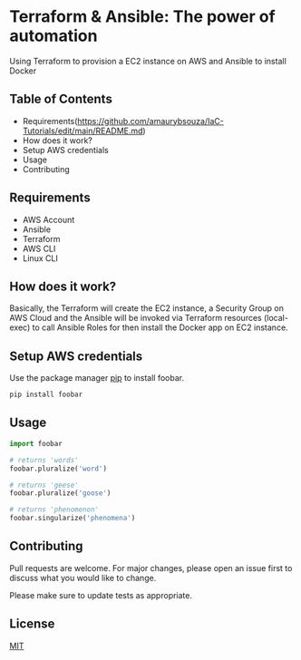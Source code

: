 # Terraform & Ansible: The power of automation

Using Terraform to provision a EC2 instance on AWS and Ansible to install Docker

## Table of Contents
- Requirements(https://github.com/amaurybsouza/IaC-Tutorials/edit/main/README.md)
- How does it work?
- Setup AWS credentials
- Usage
- Contributing

## Requirements

- AWS Account 
- Ansible
- Terraform
- AWS CLI
- Linux CLI 

## How does it work?

Basically, the Terraform will create the EC2 instance, a Security Group on AWS Cloud and the Ansible will be invoked via Terraform resources (local-exec) to call Ansible Roles for then install the Docker app on EC2 instance.

## Setup AWS credentials

Use the package manager [pip](https://pip.pypa.io/en/stable/) to install foobar.

```bash
pip install foobar
```

## Usage

```python
import foobar

# returns 'words'
foobar.pluralize('word')

# returns 'geese'
foobar.pluralize('goose')

# returns 'phenomenon'
foobar.singularize('phenomena')
```

## Contributing
Pull requests are welcome. For major changes, please open an issue first to discuss what you would like to change.

Please make sure to update tests as appropriate.

## License
[MIT](https://choosealicense.com/licenses/mit/)
